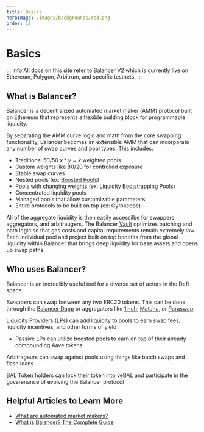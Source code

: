 ```yaml
---
title: Basics
heroImage: /images/backgrounds/red.png
order: 10
---
```


# Basics

::: info
All docs on this site refer to Balancer V2 which is currently live on Ethereum, Polygon, Arbitrum, and specific testnets.
:::

## What is Balancer?

Balancer is a decentralized automated market maker (AMM) protocol built on Ethereum that represents a flexible building block for programmable liquidity.

By separating the AMM curve logic and math from the core swapping functionality, Balancer becomes an extensible AMM that can incorporate any number of swap curves and pool types. This includes:

- Traditional 50/50 $x*y=k$ weighted pools
- Custom weights like 80/20 for controlled exposure
- Stable swap curves
- Nested pools (ex: [Boosted Pools](/concepts/pools/boosted))
- Pools with changing weights (ex: [Liquidity Bootstrapping Pools](/concepts/pools/liquidity-bootstrapping))
- Concentrated liquidity pools
- Managed pools that allow customizable parameters
- Entire protocols to be built on top (ex: Gyroscope)

All of the aggregate liquidity is then easily accessilbe for swappers, aggregators, and arbitraugers. The Balancer [Vault](/concepts/vault) optimizes batching and path logic so that gas costs and capital requirements remain extremely low. Each individual pool and project built on top benefits from the global liquidity within Balancer that brings deep liquidity for base assets and opens up swap paths.

## Who uses Balancer?

Balancer is an incredibly useful tool for a diverse set of actors in the Defi space.

Swappers can swap between any two ERC20 tokens. This can be done through the [Balancer Dapp](https://app.balancer.fi/#/ethereum/swap) or aggregators like [1inch](https://app.1inch.io), [Matcha](https://www.matcha.xyz), or [Paraswap](https://app.paraswap.io).

Liquidity Providers (LPs) can add liquidity to pools to earn swap fees, liquidity incentives, and other forms of yield

- Passive LPs can utilize boosted pools to earn on top of their already compounding Aave tokens

Arbitrageurs can swap against pools using things like batch swaps and flash loans

BAL Token holders can lock their token into veBAL and participate in the goverenance of evolving the Balancer protocol

## Helpful Articles to Learn More

- [What are automated market makers?](https://chain.link/education-hub/what-is-an-automated-market-maker-amm)
- [What is Balancer? The Complete Guide](https://medium.com/balancer-protocol/what-is-balancer-the-complete-guide-762ee230a9d4)

